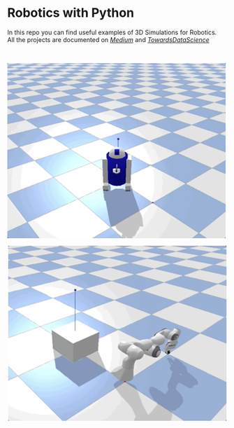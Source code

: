 # Robotics with Python

In this repo you can find useful examples of 3D Simulations for Robotics.\
All the projects are documented on [*Medium*](https://maurodp.medium.com/) and [*TowardsDataScience*](https://towardsdatascience.com/author/maurodp/)

<br>
	<p align="left"><img src="_docs/r2d2.gif" width="500" height="400"></p>
	<p align="center"><img src="_docs/arm.gif" width="500" height="400"></p>
<br>